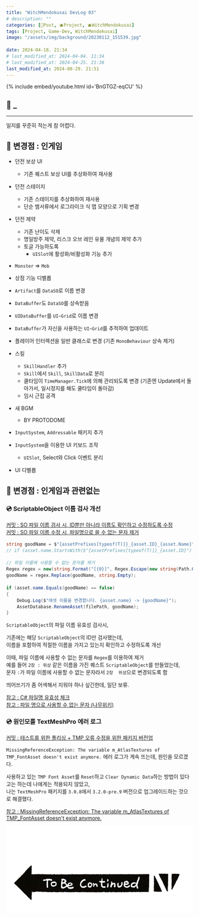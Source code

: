 ```yaml
---
title: "WitchMendokusai DevLog 03"
# description: ""
categories: [📀Post, 🫐Project, 🫐WitchMendokusai]
tags: [Project, Game-Dev, WitchMendokusai]
image: "/assets/img/background/20230112_151539.jpg"

date: 2024-04-18. 21:34
# last_modified_at: 2024-04-04. 11:34
# last_modified_at: 2024-04-25. 21:38
last_modified_at: 2024-08-29. 21:51
---
```


{% include embed/youtube.html id='BnGTGZ-eqCU' %}

## 📀 _

---

일지를 꾸준히 적는게 참 어렵다.  

## 📀 변경점 : 인게임

- 던전 보상 UI
  - 기존 퀘스트 보상 UI를 추상화하여 재사용
- 던전 스테이지
  - 기존 스테이지를 추상화하여 재사용
  - 단순 뱀서류에서 로그라이크 식 맵 모양으로 기획 변경
- 던전 제약
  - 기존 난이도 삭제
  - 명일방주 제약, 리스크 오브 레인 유물 개념의 제약 추가
  - 토글 가능하도록
    - `UISlot`에 활성화/비활성화 기능 추가

- `Monster` => `Mob`

- 상점 기능 디벨롭
- `Artifact`를 `DataSO`로 이름 변경
- `DataBuffer`도 `DataSO`를 상속받음
- `UIDataBuffer`를 `UI~Grid`로 이름 변경
- `DataBuffer`가 자신을 사용하는 `UI~Grid`를 추적하여 업데이트

- 플레이어 인터렉션을 일반 클래스로 변경 (기존 `MonoBehaviour` 상속 제거)
- 스킬
  - `SkillHandler` 추가
  - `Skill`에서 `Skill`, `SkillData`로 분리
  - 쿨타임이 `TimeManager.Tick`에 의해 관리되도록 변경 (기존엔 Update에서 돌아가서, 일시정지를 해도 쿨타임이 돌아감)
  - 임시 근접 공격

- 새 BGM
  - BY PROTODOME

- `InputSystem`, `Addressable` 패키지 추가
- `InputSystem`을 이용한 UI 키보드 조작
  - `UISlot`, Select와 Click 이벤트 분리

- UI 디벨롭

## 📀 변경점 : 인게임과 관련없는

### 💿 ScriptableObject 이름 검사 개선

[커밋 : SO 파일 이름 검사 시, ID뿐만 아니라 이름도 확인하고 수정하도록 수정](https://github.com/Mascari4615/Witch-Mendokusai/commit/cf3a8e2e2d01ab90924ee51452527b0329d63509)  
[커밋 : SO 파일 이름 수정 시, 파일명으로 쓸 수 없는 문자 제거](https://github.com/Mascari4615/Witch-Mendokusai/commit/690807aa858a0336c09d2787ab1c62c087c6d6ce)  

```cs
string goodName = $"{assetPrefixes[typeof(T)]}_{asset.ID}_{asset.Name}";
// if (asset.name.StartsWith($"{assetPrefixes[typeof(T)]}_{asset.ID}") == false)

// 파일 이름에 사용할 수 없는 문자를 제거
Regex regex = new(string.Format("[{0}]", Regex.Escape(new string(Path.GetInvalidFileNameChars()))));
goodName = regex.Replace(goodName, string.Empty);

if (asset.name.Equals(goodName) == false)
{
	Debug.Log($"에셋 이름을 변경합니다. {asset.name} -> {goodName}");
	AssetDatabase.RenameAsset(filePath, goodName);
}
```

`ScriptableObject`의 파일 이름 유효성 검사시,  

기존에는 해당 `ScriptableObject`의 ID만 검사했는데,  
이름을 포함하여 적절한 이름을 가지고 있는지 확인하고 수정하도록 개선  

이때, 파일 이름에 사용할 수 없는 문자를 `Regex`를 이용하여 제거  
예를 들어 `2장 : 위상` 같은 이름을 가진 퀘스트 `ScriptableObject`를 만들었는데,  
문자 `:`가 파일 이름에 사용할 수 없는 문자라서 `2장  위상`으로 변경되도록 함  

띄어쓰기가 좀 어색해서 지워야 하나 싶긴한데, 일단 보류.  

[참고 : C# 파일명 유효성 체크](https://findfun.tistory.com/681)  
[참고 : 파일 명으로 사용할 수 없는 문자 (나무위키)](https://namu.wiki/w/%ED%8C%8C%EC%9D%BC%20%EC%9D%B4%EB%A6%84%EC%9C%BC%EB%A1%9C%20%EC%82%AC%EC%9A%A9%ED%95%A0%20%EC%88%98%20%EC%97%86%EB%8A%94%20%EB%AC%B8%EC%9E%90)  

### 💿 원인모를 TextMeshPro 에러 로그

[커밋 : 테스트를 위한 폴리싱 + TMP 오류 수정을 위한 패키지 버전업](https://github.com/Mascari4615/Witch-Mendokusai/commit/690807aa858a0336c09d2787ab1c62c087c6d6ce)  

`MissingReferenceException: The variable m_AtlasTextures of TMP_FontAsset doesn't exist anymore.` 에러 로그가 계속 뜨는데, 원인을 모르겠다.  

사용하고 있는 `TMP Font Asset`를 `Reset`하고 `Clear Dynamic Data`하는 방법이 있다고는 하는데 나에게는 적용되지 않았고,  
나는 `TextMeshPro` 패키지를 `3.0.8`에서 `3.2.0-pre.9` 버전으로 업그레이드하는 것으로 해결했다.  

[참고 : MissingReferenceException: The variable m_AtlasTextures of TMP_FontAsset doesn't exist anymore.](https://forum.unity.com/threads/missingreferenceexception-the-variable-m_atlastextures-of-tmp_fontasset-doesnt-exist-anymore.1048091/)  

![To Be Continued..](/assets/img/post/embed/ToBeContinued.png)  

